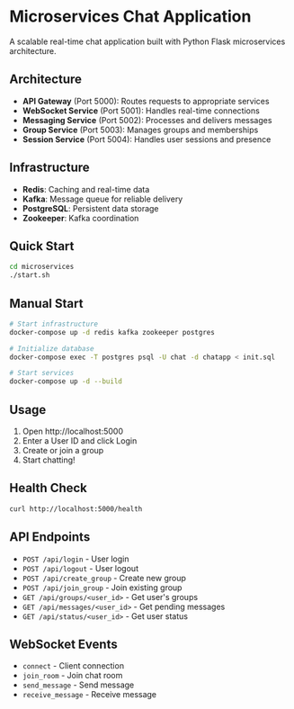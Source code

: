 # Microservices Chat Application

A scalable real-time chat application built with Python Flask microservices architecture.

## Architecture

- **API Gateway** (Port 5000): Routes requests to appropriate services
- **WebSocket Service** (Port 5001): Handles real-time connections
- **Messaging Service** (Port 5002): Processes and delivers messages
- **Group Service** (Port 5003): Manages groups and memberships
- **Session Service** (Port 5004): Handles user sessions and presence

## Infrastructure

- **Redis**: Caching and real-time data
- **Kafka**: Message queue for reliable delivery
- **PostgreSQL**: Persistent data storage
- **Zookeeper**: Kafka coordination

## Quick Start

```bash
cd microservices
./start.sh
```

## Manual Start

```bash
# Start infrastructure
docker-compose up -d redis kafka zookeeper postgres

# Initialize database
docker-compose exec -T postgres psql -U chat -d chatapp < init.sql

# Start services
docker-compose up -d --build
```

## Usage

1. Open http://localhost:5000
2. Enter a User ID and click Login
3. Create or join a group
4. Start chatting!

## Health Check

```bash
curl http://localhost:5000/health
```

## API Endpoints

- `POST /api/login` - User login
- `POST /api/logout` - User logout
- `POST /api/create_group` - Create new group
- `POST /api/join_group` - Join existing group
- `GET /api/groups/<user_id>` - Get user's groups
- `GET /api/messages/<user_id>` - Get pending messages
- `GET /api/status/<user_id>` - Get user status

## WebSocket Events

- `connect` - Client connection
- `join_room` - Join chat room
- `send_message` - Send message
- `receive_message` - Receive message
